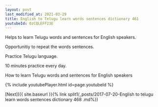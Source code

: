 ```yaml
---
layout: post
last_modified_at: 2021-03-29
title: English to Telugu learn words sentences dictionary 461 
youtubeId: 0zCQLEFF23E
---
```

 
 
Helps to learn Telugu words and sentences for English speakers.

Opportunitiy to repeat the words sentences. 

Practice Telugu language. 
 
10 minutes practice every day. 
 
How to learn Telugu words and sentences for English speakers 
 
{% include youtubePlayer.html id=page.youtubeId %}
 
 
[Next]({{ site.baseurl }}{% link  split1/_posts/2017-07-20-English to telugu learn words sentences dictionary 468 .md%})
 
